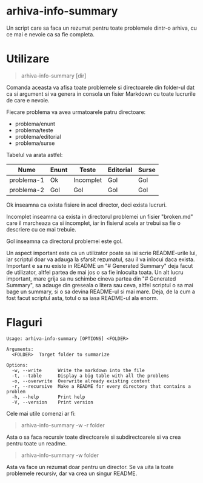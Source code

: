 # arhiva-info-summary

Un script care sa faca un rezumat pentru toate problemele dintr-o arhiva, cu
ce mai e nevoie ca sa fie completa.

# Utilizare

> arhiva-info-summary [dir]

Comanda aceasta va afisa toate problemele si directoarele din folder-ul dat
ca si argument si va genera in consola un fisier Markdown cu toate lucrurile de 
care e nevoie.

Fiecare problema va avea urmatoarele patru directoare:

* problema/enunt
* problema/teste
* problema/editorial
* problema/surse

Tabelul va arata astfel:

| Nume | Enunt | Teste | Editorial | Surse |
| ---- | ----- | ----- | --------- | ----- |
| problema-1 | Ok | Incomplet | Gol | Gol |
| problema-2 | Gol | Gol | Gol | Gol |

Ok inseamna ca exista fisiere in acel director, deci exista lucruri.

Incomplet inseamna ca exista in directorul problemei un fisier "broken.md"
care il marcheaza ca si incomplet, iar in fisierul acela ar trebui sa fie o
descriere cu ce mai trebuie.

Gol inseamna ca directorul problemei este gol.

Un aspect important este ca un utilizator poate sa isi scrie README-urile lui, iar scriptul
doar va adauga la sfarsit rezumatul, sau il va inlocui daca exista. Important e sa nu existe
in README un "# Generated Summary" deja facut de utilizator, altfel partea de mai jos o sa fie
inlocuita toata. Un alt lucru important, mare grija sa nu schimbe cineva partea din "# Generated Summary",
sa adauge din greseala o litera sau ceva, altfel scriptul o sa mai bage un summary, si o sa devina README-ul 
si mai mare. Deja, de la cum a fost facut scriptul asta, totul o sa iasa README-ul ala enorm.

# Flaguri

```
Usage: arhiva-info-summary [OPTIONS] <FOLDER>

Arguments:
  <FOLDER>  Target folder to summarize

Options:
  -w, --write      Write the markdown into the file
  -t, --table      Display a big table with all the problems
  -o, --overwrite  Overwrite already existing content
  -r, --recursive  Make a README for every directory that contains a problem
  -h, --help       Print help
  -V, --version    Print version
```

Cele mai utile comenzi ar fi:

> arhiva-info-summary -w -r folder

Asta o sa faca recursiv toate directoarele si subdirectoarele si va crea pentru toate un readme.

> arhiva-info-summary -w folder

Asta va face un rezumat doar pentru un director. Se va uita la toate problemele recursiv, dar va crea 
un singur README.
